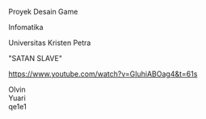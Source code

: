 Proyek Desain Game

Infomatika

Universitas Kristen Petra

"SATAN SLAVE"

https://www.youtube.com/watch?v=GIuhiABOag4&t=61s

Olvin </br >
Yuari </br >
qe1e1 </br >



